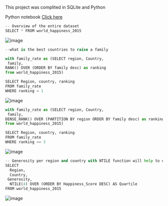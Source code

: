 This project was complited in SQLite and Python

Python notebook [Click here](https://github.com/JoshuaKab/Python-and-R/blob/main/world%20happiness%20score.ipynb)


```python
-- Overview of the entire dataset
SELECT * FROM world_happiness_2015

```
![image](https://github.com/JoshuaKab/SQL-Queries/assets/135429439/eeeb7673-c371-4018-85a6-6d81fb8f5d3b)


```python
--what is the best countries to raise a family

with family_rate as (SELECT region, Country,
 family,
RANK() OVER (ORDER BY family desc) as ranking
from world_happiness_2015)

SELECT Region, country, ranking
FROM family_rate
WHERE ranking = 1

```
![image](https://github.com/JoshuaKab/SQL-Queries/assets/135429439/4e601af8-d9b4-4882-9f3d-5734314bcd4c)

```python
with family_rate as (SELECT region, Country,
 family,
DENSE_RANK() OVER (PARTITION BY region ORDER BY family desc) as ranking
from world_happiness_2015)

SELECT Region, country, ranking
FROM family_rate
WHERE ranking <= 3
```
![image](https://github.com/JoshuaKab/SQL-Queries/assets/135429439/4dfdeb33-5f6d-4cc1-8823-24084a6960d2)

```python
-- Generosity per region and country with NTILE function will help to divide quantile
SELECT 
  Region, 
  Country, 
 Generosity, 
  NTILE(4) OVER (ORDER BY Happiness_Score DESC) AS Quartile
FROM world_happiness_2015
```
![image](https://github.com/JoshuaKab/SQL-Queries/assets/135429439/44734ef9-ee61-489a-87da-495b3d247a64)


```python
```
